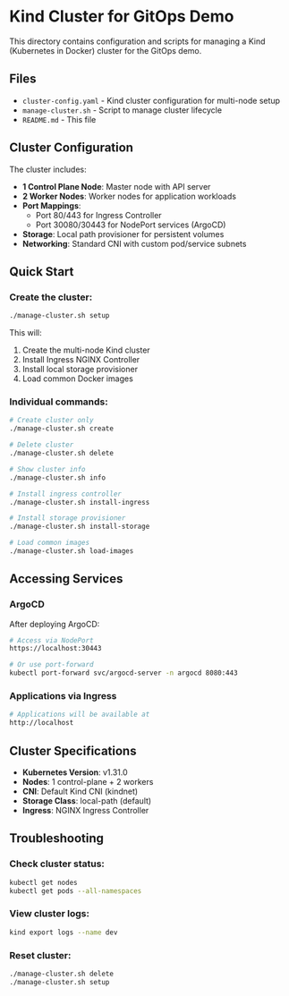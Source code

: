 # Kind Cluster for GitOps Demo

This directory contains configuration and scripts for managing a Kind (Kubernetes in Docker) cluster for the GitOps demo.

## Files

- `cluster-config.yaml` - Kind cluster configuration for multi-node setup
- `manage-cluster.sh` - Script to manage cluster lifecycle
- `README.md` - This file

## Cluster Configuration

The cluster includes:
- **1 Control Plane Node**: Master node with API server
- **2 Worker Nodes**: Worker nodes for application workloads
- **Port Mappings**: 
  - Port 80/443 for Ingress Controller
  - Port 30080/30443 for NodePort services (ArgoCD)
- **Storage**: Local path provisioner for persistent volumes
- **Networking**: Standard CNI with custom pod/service subnets

## Quick Start

### Create the cluster:
```bash
./manage-cluster.sh setup
```

This will:
1. Create the multi-node Kind cluster
2. Install Ingress NGINX Controller
3. Install local storage provisioner
4. Load common Docker images

### Individual commands:
```bash
# Create cluster only
./manage-cluster.sh create

# Delete cluster
./manage-cluster.sh delete

# Show cluster info
./manage-cluster.sh info

# Install ingress controller
./manage-cluster.sh install-ingress

# Install storage provisioner
./manage-cluster.sh install-storage

# Load common images
./manage-cluster.sh load-images
```

## Accessing Services

### ArgoCD
After deploying ArgoCD:
```bash
# Access via NodePort
https://localhost:30443

# Or use port-forward
kubectl port-forward svc/argocd-server -n argocd 8080:443
```

### Applications via Ingress
```bash
# Applications will be available at
http://localhost
```

## Cluster Specifications

- **Kubernetes Version**: v1.31.0
- **Nodes**: 1 control-plane + 2 workers
- **CNI**: Default Kind CNI (kindnet)
- **Storage Class**: local-path (default)
- **Ingress**: NGINX Ingress Controller

## Troubleshooting

### Check cluster status:
```bash
kubectl get nodes
kubectl get pods --all-namespaces
```

### View cluster logs:
```bash
kind export logs --name dev
```

### Reset cluster:
```bash
./manage-cluster.sh delete
./manage-cluster.sh setup
```
